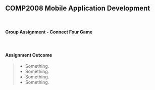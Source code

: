 ## COMP2008 Mobile Application Development
<br>

#### Group Assignment - Connect Four Game
<br>

#### Assignment Outcome
> - Something. <br>
> - Something. <br>
> - Something. <br>
> - Something. <br>

